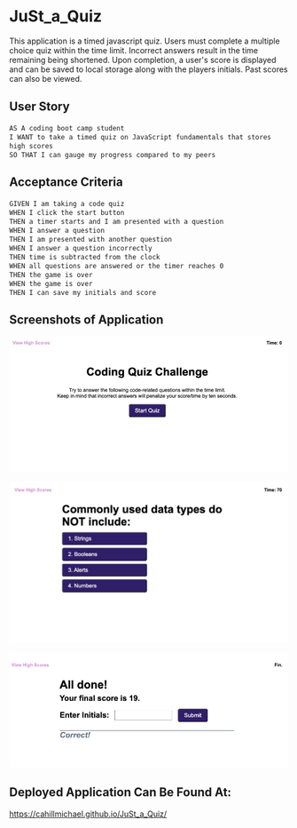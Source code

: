 # JuSt_a_Quiz

This application is a timed javascript quiz. Users must complete a multiple choice quiz within the time limit. Incorrect answers result in the time remaining being shortened. Upon completion, a user's score is displayed and can be saved to local storage along with the players initials. Past scores can also be viewed.

## User Story

```
AS A coding boot camp student
I WANT to take a timed quiz on JavaScript fundamentals that stores high scores
SO THAT I can gauge my progress compared to my peers
```

## Acceptance Criteria

```
GIVEN I am taking a code quiz
WHEN I click the start button
THEN a timer starts and I am presented with a question
WHEN I answer a question
THEN I am presented with another question
WHEN I answer a question incorrectly
THEN time is subtracted from the clock
WHEN all questions are answered or the timer reaches 0
THEN the game is over
WHEN the game is over
THEN I can save my initials and score
```

## Screenshots of Application

![screenshot of application 1](./assets/images/Screenshot1.png)

![screenshot of application 2](./assets/images/Screenshot2.png)

![screenshot of application 3](./assets/images/Screenshot3.png)

## Deployed Application Can Be Found At:

https://cahillmichael.github.io/JuSt_a_Quiz/